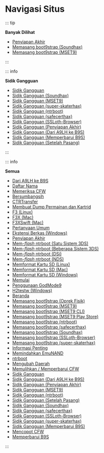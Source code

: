 # Navigasi Situs

::: tip

**Banyak Dilihat**

- [Penyiapan Akhir](finalizing-setup)
- [Memasang boot9strap (Soundhax)](installing-boot9strap-\(soundhax\))
- [Memasang boot9strap (MSET9)](installing-boot9strap-\(mset9\))

:::

::: info

**Sidik Gangguan**

- [Sidik Gangguan](troubleshooting)
- [Sidik Gangguan (Soundhax)](troubleshooting-soundhax)
- [Sidik Gangguan (MSET9)](troubleshooting-mset9)
- [Sidik Gangguan (super-skaterhax)](troubleshooting-super-skaterhax)
- [Sidik Gangguan (ntrboot)](troubleshooting-ntrboot)
- [Sidik Gangguan (safecerthax)](troubleshooting-safecerthax)
- [Sidik Gangguan (SSLoth-Browser)](troubleshooting-ssloth-browser)
- [Sidik Gangguan (Penyiapan Akhir)](troubleshooting-finalizing-setup)
- [Sidik Gangguan (Dari A9LH ke B9S)](troubleshooting-a9lh-to-b9s)
- [Sidik Gangguan (Memperbarui B9S)](troubleshooting-updating-b9s)
- [Sidik Gangguan (Setelah Pasang)](troubleshooting-post-install)

:::

::: info

**Semua**

- [Dari A9LH ke B9S](a9lh-to-b9s)
- [Daftar Nama](credits)
- [Memeriksa CFW](checking-for-cfw)
- [Bersumbangsih](contribute)
- [CTRTransfer](ctrtransfer)
- [Membuat Dump Permainan dan Kartrid](dumping-titles-and-game-cartridges)
- [F3 (Linux)](f3-\(linux\))
- [F3X (Mac)](f3x-\(mac\))
- [F3XSwift (Mac)](f3xswift-\(mac\))
- [Pertanyaan Umum](faq)
- [Ekstensi Berkas (Windows)](file-extensions-\(windows\))
- [Penyiapan Akhir](finalizing-setup)
- [Mem-_flash_ ntrboot (Satu Sistem 3DS)](flashing-ntrboot-\(3ds-single-system\))
- [Mem-_flash_ ntrboot (Beberapa Sistem 3DS)](flashing-ntrboot-\(3ds-multi-system\))
- [Mem-_flash_ ntrboot (DSi)](flashing-ntrboot-\(dsi\))
- [Mem-_flash_ ntrboot (NDS)](flashing-ntrboot-\(nds\))
- [Memformat Kartu SD (Linux)](formatting-sd-\(linux\))
- [Memformat Kartu SD (Mac)](formatting-sd-\(mac\))
- [Memformat Kartu SD (Windows)](formatting-sd-\(windows\))
- [Memulai](get-started)
- [Penggunaan GodMode9](godmode9-usage)
- [H2testw (Windows)](h2testw-\(windows\))
- [Beranda](/)
- [Memasang boot9strap (Oprek Fisik)](installing-boot9strap-\(hardmod\))
- [Memasang boot9strap (MSET9)](installing-boot9strap-\(mset9\))
- [Memasang boot9strap (MSET9 CLI)](installing-boot9strap-\(mset9-cli\))
- [Memasang boot9strap (MSET9 Play Store)](installing-boot9strap-\(mset9-play-store\))
- [Memasang boot9strap (ntrboot)](installing-boot9strap-\(ntrboot\))
- [Memasang boot9strap (safecerthax)](installing-boot9strap-\(safecerthax\))
- [Memasang boot9strap (Soundhax)](installing-boot9strap-\(soundhax\))
- [Memasang boot9strap (SSLoth-Browser)](installing-boot9strap-\(ssloth-browser\))
- [Memasang boot9strap (super-skaterhax)](installing-boot9strap-\(super-skaterhax\))
- [Informasi Penting](key-information)
- [Memindahkan EmuNAND](move-emunand)
- [ntrboot](ntrboot)
- [Mengubah Daerah](region-changing)
- [Memulihkan / Memperbarui CFW](restoring-updating-cfw)
- [Sidik Gangguan](troubleshooting)
- [Sidik Gangguan (Dari A9LH ke B9S)](troubleshooting-a9lh-to-b9s)
- [Sidik Gangguan (Penyiapan Akhir)](troubleshooting-finalizing-setup)
- [Sidik Gangguan (MSET9)](troubleshooting-mset9)
- [Sidik Gangguan (ntrboot)](troubleshooting-ntrboot)
- [Sidik Gangguan (Setelah Pasang)](troubleshooting-post-install)
- [Sidik Gangguan (Soundhax)](troubleshooting-soundhax)
- [Sidik Gangguan (safecerthax)](troubleshooting-safecerthax)
- [Sidik Gangguan (SSLoth-Browser)](troubleshooting-ssloth-browser)
- [Sidik Gangguan (super-skaterhax)](troubleshooting-super-skaterhax)
- [Sidik Gangguan (Memperbarui B9S)](troubleshooting-updating-b9s)
- [Mencopot CFW](uninstall-cfw)
- [Memperbarui B9S](updating-b9s)

:::
